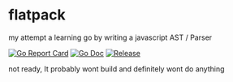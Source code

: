 # flatpack
my attempt a learning go by writing a javascript AST / Parser 

[![Go Report Card](https://goreportcard.com/badge/github.com/ThatTomPerson/flatpack?style=flat-square)](https://goreportcard.com/report/github.com/ThatTomPerson/flatpack)
[![Go Doc](https://img.shields.io/badge/godoc-reference-blue.svg?style=flat-square)](http://godoc.org/github.com/ThatTomPerson/flatpack)
[![Release](https://img.shields.io/github/release/ThatTomPerson/flatpack.svg?style=flat-square)](https://github.com/ThatTomPerson/flatpack/releases/latest)


not ready, It probably wont build and definitely wont do anything
